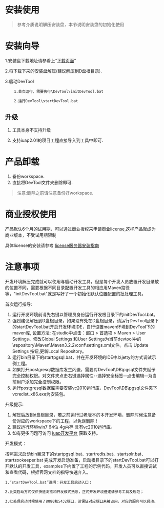 # 安装使用

> 参考介质说明解压安装盘，本节说明安装盘的初始化使用


# 安装向导

1.安装盘下载地址请参看上“[下载页面](#/platform3/articles/iuap-develop/2-/mian_fei_shi_yong.html)”
 
2.将下载下来的安装盘解压(建议解压到D盘根目录).

3.启动DevTool

```
    1.首次运行，需要执行\DevTool\initDevTool.bat
 
    2.运行DevTool\startDevTool.bat
```
## 升级

1. 工具本身不支持升级

2. 支持iuap2.01的项目工程直接导入到工具中即可.

# 产品卸载

1.	备份workspace.
2.	直接将DevTool文件夹删除即可.

> 注意:删除之前请注意备份好workspace.


# 商业授权使用 #

产品默认6个月的试用期，可以通过商业授权来申请商业license,这样产品就成为商业版本，不受试用期限制

具体license的安装请参考  [license服务器安装指南](#/platform3/articles/iuap-develop/9-/licenseserver/3.0.0-RELEASE/manual.html) 

# 注意事项 #

开发环境解压完成就可以使用与启动开发工具，但是每个开发人员放置开发目录放的位置不同，需要根据不同目录配置开发工具的相应用Maven路径等，"initDevTool.bat"就是写好了一个初始化默认位置配置的批处理工具。

首次运行指导:

1. 运行开发环境前请先右键以管理员身份运行开发根目录下的initDevTool.bat。           
2. 强烈建议解压到D盘根目录，如果没有处在D盘根目录，请运行DevTool目录下的startDevTool.bat开启开发环境IDE，自行设置maven环境到DevTool下的maven库, 设置方法: 在studio中点击：窗口 > 首选项 > Maven > User Settings。修改Global Settings 和User Settings为当前devtool中的\repository\Maven\Maven3.2.2\conf\settings.xml文件。点击  Update Settings 按钮,更新Local Repository。     
3. 运行bin目录下的startpgsql.bat，并在开发环境的IDE中以jetty的方式调试示例工程。
4. 如果打开postgresql数据库发生闪退，需要对DevTool\DB\pgsql文件夹赋予完全控制权限。对文件夹点击右键选择属性--选择安全标签--点击编辑--为当前用户添加完全控制权限。
5. 运行postgresql数据库需要安装vc2010运行库，DevTool\DB\pgsql文件夹下vcredist_x86.exe为安装包。

升级提示:  

1. 解压后放到d盘根目录，若之前运行过老版本的本开发环境，删除时候注意备份对应的workspace下的工程，以免误删除！
2. 建议运行环境win7 64位 4g内存 具有vc2010运行库。
3. 如有更多问题可访问 [iuap开发平台](http://iuap.yonyou.com/) 获取支持。

开发模式：

按照需求启动bin目录下的startpgsql.bat、startredis.bat、startsolr.bat、startzookeeper.bat 完成开发启动准备，启动根目录下的startDevTool.bat可以打开默认的开发工具，examples下内置了工程的示例代码，开发人员可以直接调试和查看代码，根据官网文档的指导快速介入。
```
1.“startDevTool.bat”说明：开发工具启动入口；

2.此类启动方式仅供快速浏览和开发模式熟悉，正式开发环境搭建请参考工具及规范；

3.批处理启动时候使用了8080和5432端口，请保证对应端口未被占用，对应的服务可以启动。
```
